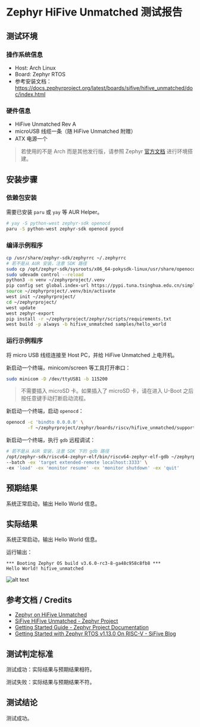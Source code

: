 # Zephyr HiFive Unmatched 测试报告

## 测试环境

### 操作系统信息

- Host: Arch Linux
- Board: Zephyr RTOS
- 参考安装文档：https://docs.zephyrproject.org/latest/boards/sifive/hifive_unmatched/doc/index.html

### 硬件信息

- HiFive Unmatched Rev A
- microUSB 线缆一条（随 HiFive Unmatched 附赠）
- ATX 电源一个

> 若使用的不是 Arch 而是其他发行版，请参照 Zephyr [官方文档](https://docs.zephyrproject.org/latest/develop/getting_started/index.html) 进行环境搭建。

## 安装步骤

### 依赖包安装

需要已安装 `paru` 或 `yay` 等 AUR Helper。

```bash
# yay -S python-west zephyr-sdk openocd
paru -S python-west zephyr-sdk openocd pyocd
```

### 编译示例程序

```bash
cp /usr/share/zephyr-sdk/zephyrrc ~/.zephyrrc
# 若不是从 AUR 安装，注意 SDK 路径
sudo cp /opt/zephyr-sdk/sysroots/x86_64-pokysdk-linux/usr/share/openocd/contrib/60-openocd.rules /etc/udev/rules.d/
sudo udevadm control --reload
python3 -m venv ~/zephyrproject/.venv
pip config set global.index-url https://pypi.tuna.tsinghua.edu.cn/simple
source ~/zephyrproject/.venv/bin/activate
west init ~/zephyrproject/
cd ~/zephyrproject/
west update
west zephyr-export
pip install -r ~/zephyrproject/zephyr/scripts/requirements.txt
west build -p always -b hifive_unmatched samples/hello_world
```

### 运行示例程序

将 micro USB 线缆连接至 Host PC，并给 HiFive Unmatched 上电开机。

新启动一个终端，minicom/screen 等工具打开串口：

```bash
sudo minicom -D /dev/ttyUSB1 -b 115200
```

> 不需要插入 microSD 卡。如果插入了 microSD 卡，请在进入 U-Boot 之后按任意键手动打断启动流程。

新启动一个终端，启动 `openocd`：

```bash
openocd -c 'bindto 0.0.0.0' \
        -f ~/zephyrproject/zephyr/boards/riscv/hifive_unmatched/support/openocd_hifive_unmatched.cfg
```

新启动一个终端，执行 `gdb` 远程调试：

```bash
# 若不是从 AUR 安装，注意 SDK 下的 gdb 路径
/opt/zephyr-sdk/riscv64-zephyr-elf/bin/riscv64-zephyr-elf-gdb ~/zephyrproject/zephyr/build/zephyr/zephyr.elf \
--batch -ex 'target extended-remote localhost:3333' \
-ex 'load' -ex 'monitor resume' -ex 'monitor shutdown' -ex 'quit'
```

## 预期结果

系统正常启动，输出 Hello World 信息。

## 实际结果

系统正常启动，输出 Hello World 信息。

运行输出：

```
*** Booting Zephyr OS build v3.6.0-rc3-8-ga48c958c8fb8 ***
Hello World! hifive_unmatched
```

![alt text](image.png)

## 参考文档 / Credits

- [Zephyr on HiFive Unmatched](https://github.com/KevinMX/PLCT-Tarsier-Works/blob/main/misc/month10/Zephyr_Unmatched_zh.md)
- [SiFive HiFive Unmatched - Zephyr Project](https://docs.zephyrproject.org/latest/boards/riscv/hifive_unmatched/doc/index.html)
- [Getting Started Guide - Zephyr Project Documentation](https://docs.zephyrproject.org/latest/develop/getting_started/index.html)
- [Getting Started with Zephyr RTOS v1.13.0 On RISC-V - SiFive Blog](https://www.sifive.cn/blog/getting-started-with-zephyr-rtos-v1.13.0-on-risc-v)

## 测试判定标准

测试成功：实际结果与预期结果相符。

测试失败：实际结果与预期结果不符。

## 测试结论

测试成功。